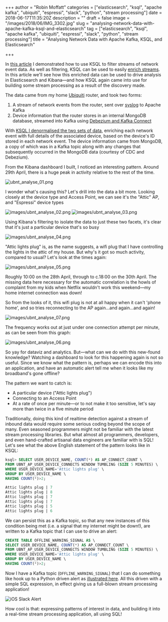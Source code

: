 +++
author = "Robin Moffatt"
categories = ["elasticsearch", "ksql", "apache kafka", "ubiquiti", "espressi", "slack", "python", "stream processing"]
date = 2018-06-17T11:35:20Z
description = ""
draft = false
image = "/images/2018/06/IMG_3302.jpg"
slug = "analysing-network-data-with-apache-kafka-ksql-and-elasticsearch"
tag = ["elasticsearch", "ksql", "apache kafka", "ubiquiti", "espressi", "slack", "python", "stream processing"]
title = "Analysing Network Data with Apache Kafka, KSQL, and Elasticsearch"

+++

In [this article](http://cnfl.io/syslogs-filtering) I demonstrated how to use KSQL to filter streams of network event data. As well as filtering, KSQL can be used to easily [enrich streams](https://www.confluent.io/blog/real-time-syslog-processing-apache-kafka-ksql-enriching-events-with-external-data/). In this article we'll see how this enriched data can be used to drive analysis in Elasticsearch and Kibana—and how KSQL again came into use for building some stream processing as a result of the discovery made.

The data came from my home [Ubiquiti](https://www.ubnt.com/) router, and took two forms:

1. A stream of network events from the router, sent over [syslog](https://www.confluent.io/blog/real-time-syslog-processing-apache-kafka-ksql-part-1-filtering) to Apache Kafka
2. Device information that the router stores in an internal MongoDB database, streamed into Kafka using [Debezium and Kafka Connect](https://rmoff.net/2018/03/27/streaming-data-from-mongodb-into-kafka-with-kafka-connect-and-debezium/)

With [KSQL I denormalised the two sets of data](https://www.confluent.io/blog/real-time-syslog-processing-apache-kafka-ksql-enriching-events-with-external-data/), enriching each network event with full details of the associated device, based on the device's ID stored in each network event. The device information came from MongoDB, a copy of which was in a Kafka topic along with any changes that subsequently occurred in the MongoDB data (courtesy of CDC and Debezium).

From the Kibana dashboard I built, I noticed an interesting pattern. Around 29th April, there is a huge peak in activity relative to the rest of the time.

![ubnt_analyse_01.png](/content/images/2018/06/ubnt_analyse_01.png)

I wonder what's causing this? Let's drill into the data a bit more. Looking closely at the device type and Access Point, we can see it's the "Attic" AP, and "Espressi" device types

![images/ubnt_analyse_02.png](/content/images/2018/06/ubnt_analyse_02.png)
![images/ubnt_analyse_03.png](/content/images/2018/06/ubnt_analyse_03.png)

Using Kibana's filtering to isolate the data to just these two facets, it's clear that it's just a particular device that's so busy

![images/ubnt_analyse_04.png](/content/images/2018/06/ubnt_analyse_04.png)

"Attic lights plug" is, as the name suggests, a wifi plug that I have controlling the lights in the attic of my house. But why's it got so much activity, compared to usual? Let's look at the times again:

![images/ubnt_analyse_05.png](/content/images/2018/06/ubnt_analyse_05.png)

Roughly 10:00 on the 28th April, through to c.18:00 on the 30th April. The missing data here necessary for the automatic correlation is the howls of complaint from my kids when Netflix wouldn't work this weekend—my home internet connection was down!

So from the looks of it, this wifi plug is not at all happy when it can't 'phone home', and so tries reconnecting to the AP again…and again…and again!

![images/ubnt_analyse_07.png](/content/images/2018/06/ubnt_analyse_07.png)

The frequency works out at just under one connection attempt per minute, as can be seen from this graph:

![images/ubnt_analyse_06.png](/content/images/2018/06/ubnt_analyse_06.png)

So yay for dataviz and analytics. But—what can we do with this new-found knowledge? Watching a dashboard to look for this happening again is not so useful. Since we know what the pattern is, perhaps we can encode this into an application, and have an automatic alert tell me when it looks like my broadband's gone offline?

The pattern we want to catch is:

- A particular device ("Attic lights plug")
- Connecting to an Access Point
- At a rate of once per minute—or to not make it too sensitive, let's say more than twice in a five minute period

Traditionally, doing this kind of realtime detection against a stream of inbound data would require some serious coding beyond the scope of many. Even seasoned programmers might not be familiar with the latest stream processing libraries. But what almost all programmers, developers, and even hand-crafted artisanal data engineers are familiar with is SQL! Let's see what the above English statement of the pattern looks like in KSQL:

```sql
ksql> SELECT USER_DEVICE_NAME, COUNT(*) AS AP_CONNECT_COUNT \
FROM UBNT_AP_USER_DEVICE_CONNECTS WINDOW TUMBLING (SIZE 5 MINUTES) \
WHERE USER_DEVICE_NAME='Attic lights plug' \
GROUP BY USER_DEVICE_NAME \
HAVING COUNT(*)>2;

Attic lights plug | 7
Attic lights plug | 8
Attic lights plug | 7
Attic lights plug | 7
Attic lights plug | 5
Attic lights plug | 6
```

We can persist this as a Kafka topic, so that any new instances of this condition being met (i.e. a signal that my internet might be down!), are written to a Kafka topic that I can use to drive an alert:

```sql
CREATE TABLE OFFLINE_WARNING_SIGNAL AS \
SELECT USER_DEVICE_NAME, COUNT(*) AS AP_CONNECT_COUNT \
FROM UBNT_AP_USER_DEVICE_CONNECTS WINDOW TUMBLING (SIZE 5 MINUTES) \
WHERE USER_DEVICE_NAME='Attic lights plug' \
GROUP BY USER_DEVICE_NAME \
HAVING COUNT(*)>2;
```

Now I have a Kafka topic (`OFFLINE_WARNING_SIGNAL`) that I can do something like hook up to a Python driven alert as [illustrated here](https://www.confluent.io/blog/real-time-syslog-processing-with-apache-kafka-and-ksql-part-2-event-driven-alerting-with-slack/). All this driven with a simple SQL expression, in effect giving us a full-blown stream processing application!

![iOS Slack Alert](/content/images/2018/06/slack_notify_01.jpg)

How cool is that: expressing patterns of interest in data, and building it into a real-time stream processing application, all using SQL!
